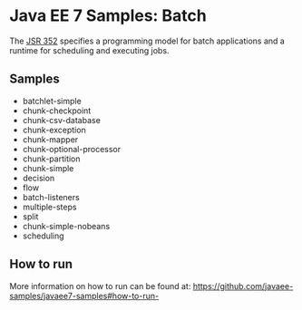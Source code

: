 # Java EE 7 Samples: Batch #

The [JSR 352](https://jcp.org/en/jsr/detail?id=352) specifies a programming model for batch applications and a runtime for scheduling and executing jobs. 

## Samples ##

 - batchlet-simple
 - chunk-checkpoint
 - chunk-csv-database
 - chunk-exception
 - chunk-mapper
 - chunk-optional-processor
 - chunk-partition
 - chunk-simple
 - decision
 - flow
 - batch-listeners
 - multiple-steps
 - split
 - chunk-simple-nobeans
 - scheduling

## How to run

More information on how to run can be found at: <https://github.com/javaee-samples/javaee7-samples#how-to-run->


